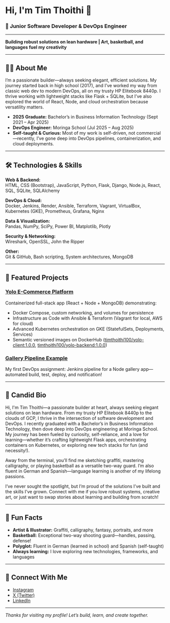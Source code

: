 # Hi, I'm Tim Thoithi 👋

### 🚀 Junior Software Developer & DevOps Engineer
---
**Building robust solutions on lean hardware | Art, basketball, and languages fuel my creativity**

---

## 👨‍💻 About Me

I’m a passionate builder—always seeking elegant, efficient solutions. My journey started back in high school (2017), and I’ve worked my way from classic web dev to modern DevOps, all on my trusty HP Elitebook 8440p. I thrive working with lightweight stacks like Flask + SQLite, but I’ve also explored the world of React, Node, and cloud orchestration because versatility matters.

- **2025 Graduate:** Bachelor’s in Business Information Technology (Sept 2021 – Apr 2025)
- **DevOps Engineer:** Moringa School (Jul 2025 – Aug 2025)
- **Self-taught & Curious:** Most of my work is self-driven, not commercial—recently, I’ve gone deep into DevOps pipelines, containerization, and cloud deployments.

---

## 🛠️ Technologies & Skills

**Web & Backend:**  
HTML, CSS (Bootstrap), JavaScript, Python, Flask, Django, Node.js, React, SQL, SQLite, SQLAlchemy

**DevOps & Cloud:**  
Docker, Jenkins, Render, Ansible, Terraform, Vagrant, VirtualBox, Kubernetes (GKE), Prometheus, Grafana, Nginx

**Data & Visualization:**  
Pandas, NumPy, SciPy, Power BI, Matplotlib, Plotly

**Security & Networking:**  
Wireshark, OpenSSL, John the Ripper

**Other:**  
Git & GitHub, Bash scripting, System architectures, MongoDB

---

## 🌟 Featured Projects

### [Yolo E-Commerce Platform](https://github.com/timthoithi100/yolo)
Containerized full-stack app (React + Node + MongoDB) demonstrating:
- Docker Compose, custom networking, and volumes for persistence
- Infrastructure as Code with Ansible & Terraform (Vagrant for local, AWS for cloud)
- Advanced Kubernetes orchestration on GKE (StatefulSets, Deployments, Services)
- Semantic versioned images on DockerHub ([timthoithi100/yolo-client:1.0.0](https://hub.docker.com/r/timthoithi100/yolo-client), [timthoithi100/yolo-backend:1.0.0](https://hub.docker.com/r/timthoithi100/yolo-backend))

### [Gallery Pipeline Example](https://github.com/timthoithi100/gallery/blob/master/Jenkinsfile)
My first DevOps assignment: Jenkins pipeline for a Node gallery app—automated build, test, deploy, and notification!

---

## 💬 Candid Bio

Hi, I'm Tim Thoithi—a passionate builder at heart, always seeking elegant solutions on lean hardware. From my trusty HP Elitebook 8440p to the clouds of GCP, I thrive in the intersection of software development and DevOps. I recently graduated with a Bachelor’s in Business Information Technology, then dove deep into DevOps engineering at Moringa School. My journey has been fueled by curiosity, self-reliance, and a love for learning—whether it’s crafting lightweight Flask apps, orchestrating containers on Kubernetes, or exploring new tech stacks for fun (and necessity!).

Away from the terminal, you’ll find me sketching graffiti, mastering calligraphy, or playing basketball as a versatile two-way guard. I’m also fluent in German and Spanish—language learning is another of my lifelong passions.

I’ve never sought the spotlight, but I’m proud of the solutions I’ve built and the skills I’ve grown. Connect with me if you love robust systems, creative art, or just want to swap stories about learning and building from scratch!

---

## 🎨 Fun Facts

- **Artist & Illustrator:** Graffiti, calligraphy, fantasy, portraits, and more
- **Basketball:** Exceptional two-way shooting guard—handles, passing, defense!
- **Polyglot:** Fluent in German (learned in school) and Spanish (self-taught)
- **Always learning:** I love exploring new technologies, frameworks, and languages

---

## 🔗 Connect With Me

- [Instagram](https://www.instagram.com/achokdot/)
- [X (Twitter)](https://x.com/thoithi72240)
- [LinkedIn](https://www.linkedin.com/in/tim-thoithi-3a9464315/)

---

*Thanks for visiting my profile! Let’s build, learn, and create together.*
